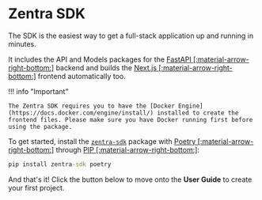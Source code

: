 # Zentra SDK

The SDK is the easiest way to get a full-stack application up and running in minutes. 

It includes the API and Models packages for the [FastAPI [:material-arrow-right-bottom:]](https://fastapi.tiangolo.com/) backend and builds the [Next.js [:material-arrow-right-bottom:]](https://nextjs.org/) frontend automatically too.

!!! info "Important"

    The Zentra SDK requires you to have the [Docker Engine](https://docs.docker.com/engine/install/) installed to create the frontend files. Please make sure you have Docker running first before using the package.

To get started, install the [`zentra-sdk`](#) package with [Poetry [:material-arrow-right-bottom:]](https://python-poetry.org/) through [PIP [:material-arrow-right-bottom:]](https://pypi.org/project/zentra-sdk/):

```cmd title=""
pip install zentra-sdk poetry
```

And that's it! Click the button below to move onto the **User Guide** to create your first project.
